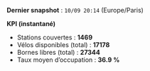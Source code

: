 **Dernier snapshot** : `10/09 20:14` (Europe/Paris)

**KPI (instantané)**

- Stations couvertes : **1469**
- Vélos disponibles (total) : **17178**
- Bornes libres (total) : **27344**
- Taux moyen d’occupation : **36.9 %**

